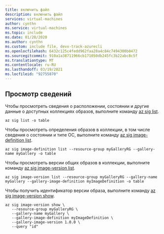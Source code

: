 ```yaml
---
title: включить файл
description: включить файл
services: virtual-machines
author: cynthn
ms.service: virtual-machines
ms.topic: include
ms.date: 01/28/2020
ms.author: cynthn
ms.custom: include file, devx-track-azurecli
ms.openlocfilehash: 6432c125c4fedd962faa28a4c84c7494300b0472
ms.sourcegitcommit: 910a1a38711966cb171050db245fc3b22abc8c5f
ms.translationtype: MT
ms.contentlocale: ru-RU
ms.lasthandoff: 03/19/2021
ms.locfileid: "92755870"
---
```

## <a name="list-information"></a>Просмотр сведений

Чтобы просмотреть сведения о расположении, состоянии и другие данные о доступных коллекциях образов, выполните команду [az sig list](/cli/azure/sig#az-sig-list).

```azurecli-interactive 
az sig list -o table
```

Чтобы просмотреть определения образов в коллекции, в том числе сведения о состоянии и типе ОС, выполните команду [az sig image-definition list](/cli/azure/sig/image-definition#az-sig-image-definition-list).

```azurecli-interactive 
az sig image-definition list --resource-group myGalleryRG --gallery-name myGallery -o table
```

Чтобы просмотреть версии общих образов в коллекции, выполните команду [az sig image-version list](/cli/azure/sig/image-version#az-sig-image-version-list).

```azurecli-interactive
az sig image-version list --resource-group myGalleryRG --gallery-name myGallery --gallery-image-definition myImageDefinition -o table
```

Чтобы получить идентификатор версии образа, выполните команду [az sig image-version show](/cli/azure/sig/image-version#az-sig-image-version-show).

```azurecli-interactive
az sig image-version show \
   --resource-group myGalleryRG \
   --gallery-name myGallery \
   --gallery-image-definition myImageDefinition \
   --gallery-image-version 1.0.0 \
   --query "id"
```
